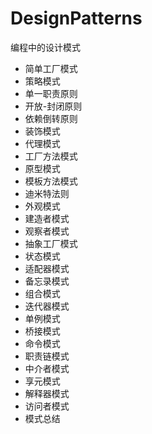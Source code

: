 # DesignPatterns
编程中的设计模式

* 简单工厂模式
* 策略模式
* 单一职责原则
* 开放-封闭原则
* 依赖倒转原则
* 装饰模式
* 代理模式
* 工厂方法模式
* 原型模式
* 模板方法模式
* 迪米特法则
* 外观模式
* 建造者模式
* 观察者模式
* 抽象工厂模式
* 状态模式
* 适配器模式
* 备忘录模式
* 组合模式
* 迭代器模式
* 单例模式
* 桥接模式
* 命令模式
* 职责链模式
* 中介者模式
* 享元模式
* 解释器模式
* 访问者模式
* 模式总结